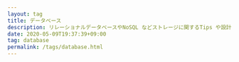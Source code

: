 ```yaml
---
layout: tag
title: データベース
description: リレーショナルデータベースやNoSQL などストレージに関するTips や設計思想メモ
date: 2020-05-09T19:37:39+09:00
tag: database
permalink: /tags/database.html
---
```

